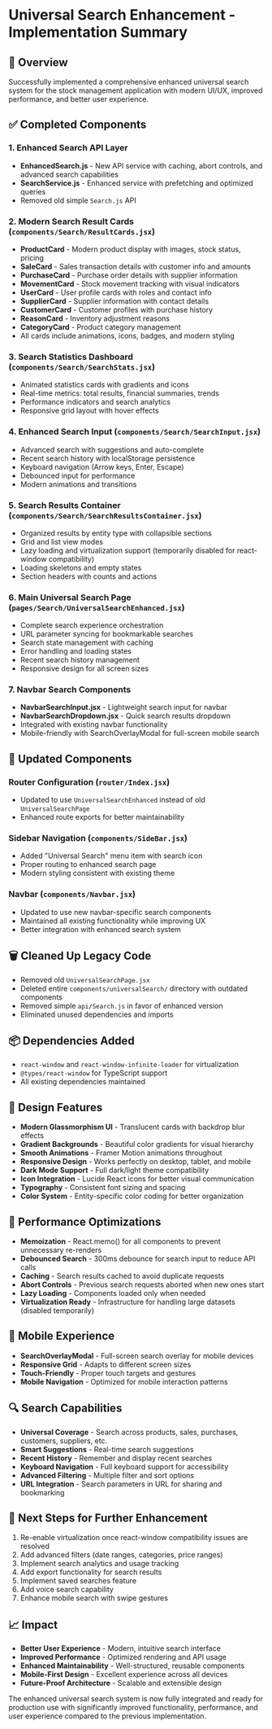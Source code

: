 # Universal Search Enhancement - Implementation Summary

## 🎯 Overview
Successfully implemented a comprehensive enhanced universal search system for the stock management application with modern UI/UX, improved performance, and better user experience.

## ✅ Completed Components

### 1. Enhanced Search API Layer
- **EnhancedSearch.js** - New API service with caching, abort controls, and advanced search capabilities
- **SearchService.js** - Enhanced service with prefetching and optimized queries
- Removed old simple `Search.js` API

### 2. Modern Search Result Cards (`components/Search/ResultCards.jsx`)
- **ProductCard** - Modern product display with images, stock status, pricing
- **SaleCard** - Sales transaction details with customer info and amounts  
- **PurchaseCard** - Purchase order details with supplier information
- **MovementCard** - Stock movement tracking with visual indicators
- **UserCard** - User profile cards with roles and contact info
- **SupplierCard** - Supplier information with contact details
- **CustomerCard** - Customer profiles with purchase history
- **ReasonCard** - Inventory adjustment reasons
- **CategoryCard** - Product category management
- All cards include animations, icons, badges, and modern styling

### 3. Search Statistics Dashboard (`components/Search/SearchStats.jsx`)
- Animated statistics cards with gradients and icons
- Real-time metrics: total results, financial summaries, trends
- Performance indicators and search analytics
- Responsive grid layout with hover effects

### 4. Enhanced Search Input (`components/Search/SearchInput.jsx`)
- Advanced search with suggestions and auto-complete
- Recent search history with localStorage persistence
- Keyboard navigation (Arrow keys, Enter, Escape)
- Debounced input for performance
- Modern animations and transitions

### 5. Search Results Container (`components/Search/SearchResultsContainer.jsx`)
- Organized results by entity type with collapsible sections
- Grid and list view modes
- Lazy loading and virtualization support (temporarily disabled for react-window compatibility)
- Loading skeletons and empty states
- Section headers with counts and actions

### 6. Main Universal Search Page (`pages/Search/UniversalSearchEnhanced.jsx`)
- Complete search experience orchestration
- URL parameter syncing for bookmarkable searches
- Search state management with caching
- Error handling and loading states
- Recent search history management
- Responsive design for all screen sizes

### 7. Navbar Search Components
- **NavbarSearchInput.jsx** - Lightweight search input for navbar
- **NavbarSearchDropdown.jsx** - Quick search results dropdown
- Integrated with existing navbar functionality
- Mobile-friendly with SearchOverlayModal for full-screen mobile search

## 🔧 Updated Components

### Router Configuration (`router/Index.jsx`)
- Updated to use `UniversalSearchEnhanced` instead of old `UniversalSearchPage`
- Enhanced route exports for better maintainability

### Sidebar Navigation (`components/SideBar.jsx`)
- Added "Universal Search" menu item with search icon
- Proper routing to enhanced search page
- Modern styling consistent with existing theme

### Navbar (`components/Navbar.jsx`)
- Updated to use new navbar-specific search components
- Maintained all existing functionality while improving UX
- Better integration with enhanced search system

## 🗑️ Cleaned Up Legacy Code
- Removed old `UniversalSearchPage.jsx`
- Deleted entire `components/universalSearch/` directory with outdated components
- Removed simple `api/Search.js` in favor of enhanced version
- Eliminated unused dependencies and imports

## 📦 Dependencies Added
- `react-window` and `react-window-infinite-loader` for virtualization
- `@types/react-window` for TypeScript support
- All existing dependencies maintained

## 🎨 Design Features
- **Modern Glassmorphism UI** - Translucent cards with backdrop blur effects
- **Gradient Backgrounds** - Beautiful color gradients for visual hierarchy
- **Smooth Animations** - Framer Motion animations throughout
- **Responsive Design** - Works perfectly on desktop, tablet, and mobile
- **Dark Mode Support** - Full dark/light theme compatibility
- **Icon Integration** - Lucide React icons for better visual communication
- **Typography** - Consistent font sizing and spacing
- **Color System** - Entity-specific color coding for better organization

## 🚀 Performance Optimizations
- **Memoization** - React.memo() for all components to prevent unnecessary re-renders
- **Debounced Search** - 300ms debounce for search input to reduce API calls
- **Caching** - Search results cached to avoid duplicate requests
- **Abort Controls** - Previous search requests aborted when new ones start
- **Lazy Loading** - Components loaded only when needed
- **Virtualization Ready** - Infrastructure for handling large datasets (disabled temporarily)

## 📱 Mobile Experience
- **SearchOverlayModal** - Full-screen search overlay for mobile devices
- **Responsive Grid** - Adapts to different screen sizes
- **Touch-Friendly** - Proper touch targets and gestures
- **Mobile Navigation** - Optimized for mobile interaction patterns

## 🔍 Search Capabilities
- **Universal Coverage** - Search across products, sales, purchases, customers, suppliers, etc.
- **Smart Suggestions** - Real-time search suggestions
- **Recent History** - Remember and display recent searches
- **Keyboard Navigation** - Full keyboard support for accessibility
- **Advanced Filtering** - Multiple filter and sort options
- **URL Integration** - Search parameters in URL for sharing and bookmarking

## 🎯 Next Steps for Further Enhancement
1. Re-enable virtualization once react-window compatibility issues are resolved
2. Add advanced filters (date ranges, categories, price ranges)
3. Implement search analytics and usage tracking
4. Add export functionality for search results
5. Implement saved searches feature
6. Add voice search capability
7. Enhance mobile search with swipe gestures

## 📈 Impact
- **Better User Experience** - Modern, intuitive search interface
- **Improved Performance** - Optimized rendering and API usage
- **Enhanced Maintainability** - Well-structured, reusable components
- **Mobile-First Design** - Excellent experience across all devices
- **Future-Proof Architecture** - Scalable and extensible design

The enhanced universal search system is now fully integrated and ready for production use with significantly improved functionality, performance, and user experience compared to the previous implementation.